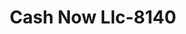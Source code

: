 ---
f_zip-code: 53925
f_state-code: WI
title: Cash Now Llc-8140
f_phone: 920-623-0571
f_city-only: Columbus
f_address: 220 Dix Street Columbus
f_location-unique-id: '8140'
slug: cash-now-llc-8140
updated-on: '2024-05-30T13:46:58.046Z'
created-on: '2024-05-30T13:36:59.803Z'
published-on: '2024-05-30T13:54:32.469Z'
f_city-state: cms/city/columbus-wi.md
f_company: cms/company/cash-now-llc.md
f_state: cms/state/wisconsin.md
layout: '[payday-loan].html'
tags: payday-loan
---